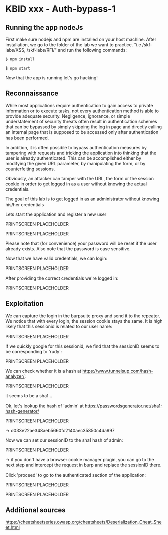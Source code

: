 # KBID xxx - Auth-bypass-1

## Running the app nodeJs

First make sure nodejs and npm are installed on your host machine.
After installation, we go to the folder of the lab we want to practice.
"i.e /skf-labs/XSS, /skf-labs/RFI/" and run the following commands:

```
$ npm install
```

```
$ npm start
```

Now that the app is running let's go hacking!

## Reconnaissance

While most applications require authentication to gain access to private information or to execute tasks, not every authentication method is able to provide adequate security. Negligence, ignorance, or simple understatement of security threats often result in authentication schemes that can be bypassed by simply skipping the log in page and directly calling an internal page that is supposed to be accessed only after authentication has been performed.

In addition, it is often possible to bypass authentication measures by tampering with requests and tricking the application into thinking that the user is already authenticated. This can be accomplished either by modifying the given URL parameter, by manipulating the form, or by counterfeiting sessions.

Obviously, an attacker can tamper with the URL, the form or the session cookie in order to get logged in as a user without knowing the actual credentials.

The goal of this lab is to get logged in as an administrator without knowing his/her credentials

Lets start the application and register a new user

PRINTSCREEN PLACEHOLDER

PRINTSCREEN PLACEHOLDER

Please note that (for convenience) your password will be reset if the user already exists.
Also note that the password is case sensitive.

Now that we have valid credentials, we can login:

PRINTSCREEN PLACEHOLDER

After providing the correct credentials we're logged in:

PRINTSCREEN PLACEHOLDER

## Exploitation

We can capture the login in the burpsuite proxy and send it to the repeater. We notice that with every login, the session cookie stays the same. It is high likely that this sessionid is related to our user name:

PRINTSCREEN PLACEHOLDER

If we quickly google for this sessionid, we find that the sessionID seems to be corresponding to 'rudy':

PRINTSCREEN PLACEHOLDER

We can check whether it is a hash at https://www.tunnelsup.com/hash-analyzer/:

PRINTSCREEN PLACEHOLDER

it seems to be a sha1...

Ok, let's lookup the hash of 'admin' at https://passwordsgenerator.net/sha1-hash-generator/

PRINTSCREEN PLACEHOLDER

-> d033e22ae348aeb5660fc2140aec35850c4da997

Now we can set our sessionID to the sha1 hash of admin:

PRINTSCREEN PLACEHOLDER

-> if you don't have a browser cookie manager plugin, you can go to the next step and intercept the request in burp and replace the sessionID there.

Click 'proceed' to go to the authenticated section of the application:

PRINTSCREEN PLACEHOLDER

PRINTSCREEN PLACEHOLDER

## Additional sources

https://cheatsheetseries.owasp.org/cheatsheets/Deserialization_Cheat_Sheet.html

